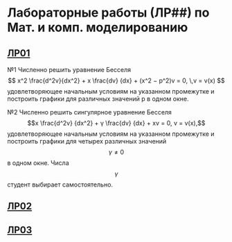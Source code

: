 # Лабораторные работы (ЛР##) по Мат. и комп. моделированию

## [ЛР01](res/LR01.pdf)
№1
Численно решить уравнение Бесселя
$$
x^2 \frac{d^2v}{dx^2} + x \frac{dv}
{dx} + (x^2 − p^2)v = 0, \,v = v(x)
$$
удовлетворяющее начальным условиям на указанном промежутке и построить графики для
различных значений p в одном окне.

№2
Численно решить сингулярное уравнение Бесселя
$$x \frac{d^2v}
{dx^2} + γ \frac{dv}
{dx} + xv = 0, v = v(x),$$
удовлетворяющее начальным условиям на указанном промежутке и построить графики для
четырех различных значений $$ \gamma \neq 0$$ в одном окне. Числа $$\gamma$$ студент выбирает самостоятельно.
## [ЛР02](res/LR02.pdf)
## [ЛР03](res/LR03.pdf)